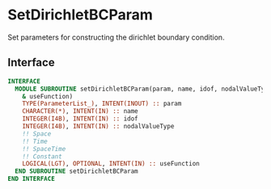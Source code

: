# SetDirichletBCParam

Set parameters for constructing the dirichlet boundary condition.

## Interface

```fortran
INTERFACE
  MODULE SUBROUTINE setDirichletBCParam(param, name, idof, nodalValueType, &
    & useFunction)
    TYPE(ParameterList_), INTENT(INOUT) :: param
    CHARACTER(*), INTENT(IN) :: name
    INTEGER(I4B), INTENT(IN) :: idof
    INTEGER(I4B), INTENT(IN) :: nodalValueType
    !! Space
    !! Time
    !! SpaceTime
    !! Constant
    LOGICAL(LGT), OPTIONAL, INTENT(IN) :: useFunction
  END SUBROUTINE setDirichletBCParam
END INTERFACE
```
